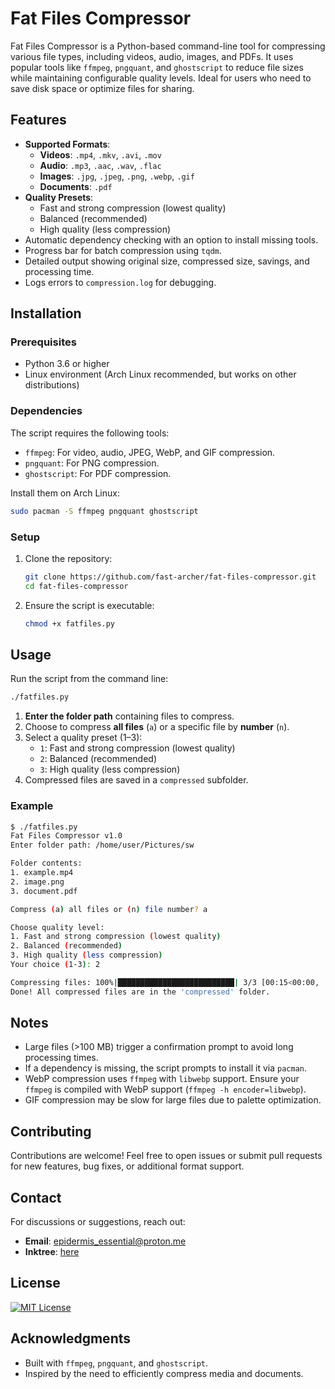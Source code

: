 # Fat Files Compressor

Fat Files Compressor is a Python-based command-line tool for compressing various file types, including videos, audio, images, and PDFs. It uses popular tools like `ffmpeg`, `pngquant`, and `ghostscript` to reduce file sizes while maintaining configurable quality levels. Ideal for users who need to save disk space or optimize files for sharing.

## Features
- **Supported Formats**:
  - **Videos**: `.mp4`, `.mkv`, `.avi`, `.mov`
  - **Audio**: `.mp3`, `.aac`, `.wav`, `.flac`
  - **Images**: `.jpg`, `.jpeg`, `.png`, `.webp`, `.gif`
  - **Documents**: `.pdf`
- **Quality Presets**:
  - Fast and strong compression (lowest quality)
  - Balanced (recommended)
  - High quality (less compression)
- Automatic dependency checking with an option to install missing tools.
- Progress bar for batch compression using `tqdm`.
- Detailed output showing original size, compressed size, savings, and processing time.
- Logs errors to `compression.log` for debugging.

## Installation

### Prerequisites
- Python 3.6 or higher
- Linux environment (Arch Linux recommended, but works on other distributions)

### Dependencies
The script requires the following tools:
- `ffmpeg`: For video, audio, JPEG, WebP, and GIF compression.
- `pngquant`: For PNG compression.
- `ghostscript`: For PDF compression.

Install them on Arch Linux:
```bash
sudo pacman -S ffmpeg pngquant ghostscript
```

### Setup
1. Clone the repository:
   ```bash
   git clone https://github.com/fast-archer/fat-files-compressor.git
   cd fat-files-compressor
   ```
2. Ensure the script is executable:
   ```bash
   chmod +x fatfiles.py
   ```

## Usage
Run the script from the command line:
```bash
./fatfiles.py
```

1. **Enter the folder path** containing files to compress.
2. Choose to compress **all files** (`a`) or a specific file by **number** (`n`).
3. Select a quality preset (1–3):
   - `1`: Fast and strong compression (lowest quality)
   - `2`: Balanced (recommended)
   - `3`: High quality (less compression)
4. Compressed files are saved in a `compressed` subfolder.

### Example
```bash
$ ./fatfiles.py
Fat Files Compressor v1.0
Enter folder path: /home/user/Pictures/sw

Folder contents:
1. example.mp4
2. image.png
3. document.pdf

Compress (a) all files or (n) file number? a

Choose quality level:
1. Fast and strong compression (lowest quality)
2. Balanced (recommended)
3. High quality (less compression)
Your choice (1-3): 2

Compressing files: 100%|██████████████████████████| 3/3 [00:15<00:00,  5.00s/it]
Done! All compressed files are in the 'compressed' folder.
```

## Notes
- Large files (>100 MB) trigger a confirmation prompt to avoid long processing times.
- If a dependency is missing, the script prompts to install it via `pacman`.
- WebP compression uses `ffmpeg` with `libwebp` support. Ensure your `ffmpeg` is compiled with WebP support (`ffmpeg -h encoder=libwebp`).
- GIF compression may be slow for large files due to palette optimization.

## Contributing
Contributions are welcome! Feel free to open issues or submit pull requests for new features, bug fixes, or additional format support.

##  Contact

For discussions or suggestions, reach out:
- **Email**: epidermis_essential@proton.me
- **Inktree**: [here](https://linktr.ee/fastarcher)

##  License

[![MIT License](https://img.shields.io/badge/License-MIT-green.svg)](https://choosealicense.com/licenses/mit/)

## Acknowledgments
- Built with `ffmpeg`, `pngquant`, and `ghostscript`.
- Inspired by the need to efficiently compress media and documents.
